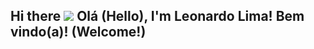 ## Hi there <img src="https://images-wixmp-ed30a86b8c4ca887773594c2.wixmp.com/f/6f896c8e-78b1-499b-b7e9-67dd8c724e8d/deamgbt-84263ff0-a49a-4a2a-b923-3e817ddd35cc.gif?token=eyJ0eXAiOiJKV1QiLCJhbGciOiJIUzI1NiJ9.eyJzdWIiOiJ1cm46YXBwOjdlMGQxODg5ODIyNjQzNzNhNWYwZDQxNWVhMGQyNmUwIiwiaXNzIjoidXJuOmFwcDo3ZTBkMTg4OTgyMjY0MzczYTVmMGQ0MTVlYTBkMjZlMCIsIm9iaiI6W1t7InBhdGgiOiJcL2ZcLzZmODk2YzhlLTc4YjEtNDk5Yi1iN2U5LTY3ZGQ4YzcyNGU4ZFwvZGVhbWdidC04NDI2M2ZmMC1hNDlhLTRhMmEtYjkyMy0zZTgxN2RkZDM1Y2MuZ2lmIn1dXSwiYXVkIjpbInVybjpzZXJ2aWNlOmZpbGUuZG93bmxvYWQiXX0.ju9iIRdaXWGYM8undt2bywripd-EoVeNKRYj7MO5Igo"> Olá (Hello), I'm Leonardo Lima! Bem vindo(a)! (Welcome!)

